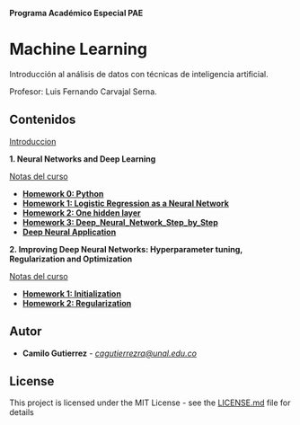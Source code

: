  **Programa Académico Especial PAE** 
# Machine Learning

Introducción al análisis de datos con técnicas de inteligencia artificial.

Profesor: Luis Fernando Carvajal Serna.

## Contenidos
[Introduccion](https://github.com/camilogutierrez/MachineLearning/blob/master/MachineLearning.ipynb)

**1. Neural Networks and Deep Learning** 

[Notas del curso](https://github.com/camilogutierrez/MachineLearning/blob/master/DeepLearning.ipynb)
* [**Homework 0: Python**](https://github.com/camilogutierrez/MachineLearning/blob/master/Python_Basics_With_Numpy_v3a.ipynb)
* [**Homework 1: Logistic Regression as a Neural Network**](https://github.com/camilogutierrez/MachineLearning/blob/master/Logistic_Regression_with_a_Neural_Network_mindset_v6a.ipynb)
* [**Homework 2: One hidden layer**](https://github.com/camilogutierrez/MachineLearning/blob/master/Planar_data_classification_with_onehidden_layer_v6c.ipynb)
* [**Homework 3: Deep_Neural_Network_Step_by_Step**](https://github.com/camilogutierrez/MachineLearning/blob/master/Building_your_Deep_Neural_Network_Step_by_Step_v8a.ipynb)
* [**Deep Neural Application**](https://github.com/camilogutierrez/MachineLearning/blob/master/Deep_Neural_Network_Application_v8.ipynb)

**2. Improving Deep Neural Networks: Hyperparameter tuning, Regularization and Optimization** 

[Notas del curso](https://github.com/camilogutierrez/MachineLearning/blob/master/Improving_DeepLearning.ipynb)
* [**Homework 1: Initialization**](https://github.com/camilogutierrez/MachineLearning/blob/master/Initialization.ipynb)
* [**Homework 2: Regularization**](https://github.com/camilogutierrez/MachineLearning/blob/master/Regularization_v2a.ipynb)
## Autor

* **Camilo Gutierrez** - *cagutierrezra@unal.edu.co* 

## License

This project is licensed under the MIT License - see the [LICENSE.md](LICENSE.md) file for details
